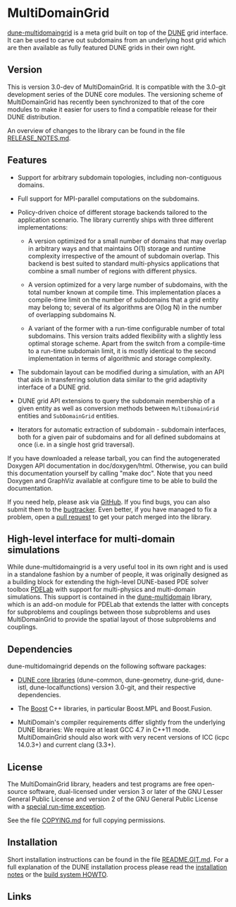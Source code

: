 MultiDomainGrid
===============

[dune-multidomaingrid][1] is a meta grid built on top of the [DUNE][2]
grid interface. It can be used to carve out subdomains from an underlying
host grid which are then available as fully featured DUNE grids in their
own right.


Version
-------

This is version 3.0-dev of MultiDomainGrid. It is compatible with the 3.0-git
development series of the DUNE core modules. The versioning scheme of MultiDomainGrid
has recently been synchronized to that of the core modules to make it easier for users
to find a compatible release for their DUNE distribution.

An overview of changes to the library can be found in the file
[RELEASE_NOTES.md][13].


Features
--------

* Support for arbitrary subdomain topologies, including non-contiguous domains.

* Full support for MPI-parallel computations on the subdomains.

* Policy-driven choice of different storage backends tailored to the application
  scenario. The library currently ships with three different implementations:

  * A version optimized for a small number of domains that may overlap in arbitrary
    ways and that maintains O(1) storage and runtime complexity irrespective of the
    amount of subdomain overlap. This backend is best suited to standard multi-physics
    applications that combine a small number of regions with different physics.

  * A version optimized for a very large number of subdomains, with the total number
    known at compile time. This implementation places a compile-time limit on the
    number of subdomains that a grid entity may belong to; several of its algorithms
    are O(log N) in the number of overlapping subdomains N.

  * A variant of the former with a run-time configurable number of total subdomains.
    This version traits added flexibility with a slightly less optimal storage scheme.
    Apart from the switch from a compile-time to a run-time subdomain limit, it is mostly
    identical to the second implementation in terms of algorithmic and storage complexity.

* The subdomain layout can be modified during a simulation, with an API that aids in
  transferring solution data similar to the grid adaptivity interface of a DUNE grid.

* DUNE grid API extensions to query the subdomain membership of a given entity as well
  as conversion methods between `MultiDomainGrid` entities and `SubDomainGrid` entities.

* Iterators for automatic extraction of subdomain - subdomain interfaces, both for a
  given pair of subdomains and for all defined subdomains at once (i.e. in a single host
  grid traversal).

If you have downloaded a release tarball, you can find the autogenerated Doxygen
API documentation in doc/doxygen/html. Otherwise, you can build this documentation
yourself by calling "make doc". Note that you need Doxygen and GraphViz available at
configure time to be able to build the documentation.

If you need help, please ask via [GitHub][1]. If you find bugs, you can also submit
them to the [bugtracker][3]. Even better, if you have managed to fix a problem, open
a [pull request][4] to get your patch merged into the library.


High-level interface for multi-domain simulations
-------------------------------------------------

While dune-multidomaingrid is a very useful tool in its own right and is used in
a standalone fashion by a number of people, it was originally designed as a building
block for extending the high-level DUNE-based PDE solver toolbox [PDELab][5] with
support for multi-physics and multi-domain simulations. This support is contained in
the [dune-multidomain][6] library, which is an add-on module for PDELab that extends
the latter with concepts for subproblems and couplings between those subproblems and
uses MultiDomainGrid to provide the spatial layout of those subproblems and couplings.


Dependencies
------------

dune-multidomaingrid depends on the following software packages:

* [DUNE core libraries][1] (dune-common, dune-geometry, dune-grid, dune-istl,
  dune-localfunctions) version 3.0-git, and their respective dependencies.

* The [Boost][7] C++ libraries, in particular Boost.MPL and Boost.Fusion.

* MultiDomain's compiler requirements differ slightly from the underlying DUNE
  libraries: We require at least GCC 4.7 in C++11 mode. MultiDomainGrid should
  also work with very recent versions of ICC (icpc 14.0.3+) and current
  clang (3.3+).


License
-------

The MultiDomainGrid library, headers and test programs are free open-source software,
dual-licensed under version 3 or later of the GNU Lesser General Public License
and version 2 of the GNU General Public License with a [special run-time exception][8].

See the file [COPYING.md][9] for full copying permissions.


Installation
------------

Short installation instructions can be found in the file [README.GIT.md][10].
For a full explanation of the DUNE installation process please read
the [installation notes][11] or the [build system HOWTO][12].


Links
-----

[1]:  http://github.com/smuething/dune-multidomaingrid
[2]:  http://dune-project.org
[3]:  https://github.com/smuething/dune-multidomaingrid/issues
[4]:  https://github.com/smuething/dune-multidomaingrid/pulls
[5]:  http://dune-project.org/pdelab/
[6]:  http://github.com/smuething/dune-multidomain
[7]:  http://boost.org
[8]:  http://gcc.gnu.org/onlinedocs/libstdc++/faq.html#faq.license
[9]:  COPYING.md
[10]: README.GIT.md
[11]: http://dune-project.org/doc/installation-notes.html
[12]: http://dune-project.org/doc/buildsystem/buildsystem.pdf
[13]: RELEASES_NOTES.md